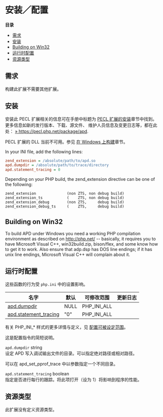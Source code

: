 安装／配置
==========

**目录**

-   [需求](/apd/setup.html#需求)
-   [安装](/apd/setup.html#安装)
-   [Building on Win32](/apd/setup.html#Building%20on%20Win32)
-   [运行时配置](/apd/setup.html#运行时配置)
-   [资源类型](/apd/setup.html#资源类型)

需求
----

构建此扩展不需要其他扩展。

安装
----

安装此 PECL 扩展相关的信息可在手册中标题为
<a href="/install/pecl.html" class="link">PECL 扩展的安装</a>章节中找到。更多信息如新的发行版本、下载、源文件、
维护人员信息及变更日志等，都在此处：
<a href="https://pecl.php.net/package/apd" class="link external">» https://pecl.php.net/package/apd</a>.

PECL 扩展的 DLL 当前不可用。参见
<a href="/install/windows/legacy/index.html#install.windows.building" class="link">在 Windows 上构建</a>章节。

In your INI file, add the following lines:

``` php.ini
zend_extension = /absolute/path/to/apd.so
apd.dumpdir = /absolute/path/to/trace/directory
apd.statement_tracing = 0
```

Depending on your PHP build, the zend\_extension directive can be one of
the following:

``` script
zend_extension              (non ZTS, non debug build)
zend_extension_ts           (    ZTS, non debug build)
zend_extension_debug        (non ZTS,     debug build)
zend_extension_debug_ts     (    ZTS,     debug build)
```

Building on Win32
-----------------

To build APD under Windows you need a working PHP compilation
environment as described on http://php.net/ -- basically, it requires
you to have Microsoft Visual C++, win32build.zip, bison/flex, and some
know how to get it to work. Also ensure that adp.dsp has DOS line
endings; if it has unix line endings, Microsoft Visual C++ will complain
about it.

运行时配置
----------

这些函数的行为受 `php.ini` 中的设置影响。

| 名字                                                              | 默认 | 可修改范围    | 更新日志 |
|-------------------------------------------------------------------|------|---------------|----------|
| <a href="/apd/setup.html#" class="link">apd.dumpdir</a>           | NULL | PHP\_INI\_ALL |          |
| <a href="/apd/setup.html#" class="link">apd.statement_tracing</a> | "0"  | PHP\_INI\_ALL |          |

有关 PHP\_INI\_\* 样式的更多详情与定义，见
<a href="/configuration/changes/modes.html" class="xref">配置可被设定范围</a>。

这是配置指令的简短说明。

`apd.dumpdir` <span class="type">string</span>  
设定 APD 写入调试输出文件的目录。可以指定绝对路径或相对路径。

可以在 <span class="function">apd\_set\_pprof\_trace</span>
中以参数指定一个不同目录。

`apd.statement_tracing` <span class="type">boolean</span>  
指定是否进行每行的跟踪。将此项打开（设为 1）将影响到程序的性能。

资源类型
--------

此扩展没有定义资源类型。
